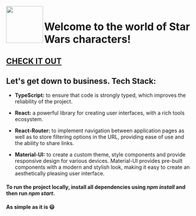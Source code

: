 <img align="left" width="100" src="https://upload.wikimedia.org/wikipedia/de/f/f8/Star_Wars_Schriftzug.jpg">

# Welcome to the world of Star Wars characters!

## [CHECK IT OUT](https://tilugdmytro.github.io/galactic-character-explorer/)

## Let's get down to business. Tech Stack:

- **TypeScript:** to ensure that code is strongly typed, which improves the reliability of the project.

- **React:** a powerful library for creating user interfaces, with a rich tools ecosystem.

- **React-Router:** to implement navigation between application pages as well as to store filtering options in the URL, providing ease of use and the ability to share links.

- **Material-UI:**  to create a custom theme, style components and provide responsive design for various devices. Material-UI provides pre-built components with a modern and stylish look, making it easy to create an aesthetically pleasing user interface.

#### To run the project locally, install all dependencies using *npm install* and then run *npm start*.
#### As simple as it is 😃
